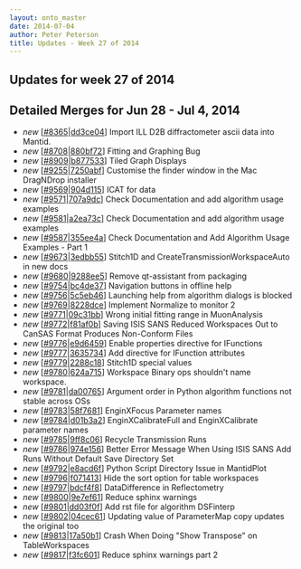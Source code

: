 ```yaml
---
layout: onto_master
date: 2014-07-04
author: Peter Peterson
title: Updates - Week 27 of 2014
---
```

Updates for week 27 of 2014
---------------------------

Detailed Merges for Jun 28 - Jul 4, 2014
----------------------------------------
* *new* \[[#8365](http://trac.mantidproject.org/mantid/ticket/8365)\|[dd3ce04](https://github.com/mantidproject/mantid/commit/dd3ce0435abf4e0a311dfb35c94636d41800e3c6)\] Import ILL D2B diffractometer ascii data into Mantid.
* *new* \[[#8708](http://trac.mantidproject.org/mantid/ticket/8708)\|[880bf72](https://github.com/mantidproject/mantid/commit/880bf72b54f444e50364bd88f10351df7a11e607)\] Fitting and Graphing Bug
* *new* \[[#8909](http://trac.mantidproject.org/mantid/ticket/8909)\|[b877533](https://github.com/mantidproject/mantid/commit/b877533934cf506222cc651b33be8aa57b01efff)\] Tiled Graph Displays
* *new* \[[#9255](http://trac.mantidproject.org/mantid/ticket/9255)\|[7250abf](https://github.com/mantidproject/mantid/commit/7250abf32f6b19bc27a1d4607f53400be8d7b18c)\] Customise the finder window in the Mac DragNDrop installer
* *new* \[[#9569](http://trac.mantidproject.org/mantid/ticket/9569)\|[904d115](https://github.com/mantidproject/mantid/commit/904d1153037116c6f7547f7abdaa66af56f0da84)\] ICAT for data
* *new* \[[#9571](http://trac.mantidproject.org/mantid/ticket/9571)\|[707a9dc](https://github.com/mantidproject/mantid/commit/707a9dc716d7ae7458158c6b6cb68d1a08a5001a)\] Check Documentation and add algorithm usage examples
* *new* \[[#9581](http://trac.mantidproject.org/mantid/ticket/9581)\|[a2ea73c](https://github.com/mantidproject/mantid/commit/a2ea73c8c63a74a1a2fc882267da1517f082faf0)\] Check Documentation and add algorithm usage examples
* *new* \[[#9587](http://trac.mantidproject.org/mantid/ticket/9587)\|[355ee4a](https://github.com/mantidproject/mantid/commit/355ee4ac3388c57b99e6f2e37e4bd641485579f2)\] Check Documentation and Add Algorithm Usage Examples - Part 1
* *new* \[[#9673](http://trac.mantidproject.org/mantid/ticket/9673)\|[3edbb55](https://github.com/mantidproject/mantid/commit/3edbb55e689205b96c62ff30ca4c59cf88b82474)\] Stitch1D and CreateTransmissionWorkspaceAuto in new docs
* *new* \[[#9680](http://trac.mantidproject.org/mantid/ticket/9680)\|[9288ee5](https://github.com/mantidproject/mantid/commit/9288ee539a51367404ccee64ceb5d2031f594c6d)\] Remove qt-assistant from packaging
* *new* \[[#9754](http://trac.mantidproject.org/mantid/ticket/9754)\|[bc4de37](https://github.com/mantidproject/mantid/commit/bc4de376f6b442bd29b0808e09d4565b9d7f4155)\] Navigation buttons in offline help
* *new* \[[#9756](http://trac.mantidproject.org/mantid/ticket/9756)\|[5c5eb46](https://github.com/mantidproject/mantid/commit/5c5eb46522895a6bd9dfbcb05c9a9ceec617647c)\] Launching help from algorithm dialogs is blocked
* *new* \[[#9769](http://trac.mantidproject.org/mantid/ticket/9769)\|[8228dce](https://github.com/mantidproject/mantid/commit/8228dce9053cd0c435cc2b60c2d939c97ecc84a8)\] Implement Normalize to monitor 2
* *new* \[[#9771](http://trac.mantidproject.org/mantid/ticket/9771)\|[09c31bb](https://github.com/mantidproject/mantid/commit/09c31bbc914a8a46eae3f08f644310a680f41edb)\] Wrong initial fitting range in MuonAnalysis
* *new* \[[#9772](http://trac.mantidproject.org/mantid/ticket/9772)\|[f81af0b](https://github.com/mantidproject/mantid/commit/f81af0bc98fede421bdd9e0f6e678a1345c9d109)\] Saving ISIS SANS Reduced Workspaces Out to CanSAS Format Produces Non-Conform Files
* *new* \[[#9776](http://trac.mantidproject.org/mantid/ticket/9776)\|[e9d6459](https://github.com/mantidproject/mantid/commit/e9d645911c241ecf948229dca72d9a871edc3238)\] Enable properties directive for IFunctions
* *new* \[[#9777](http://trac.mantidproject.org/mantid/ticket/9777)\|[3635734](https://github.com/mantidproject/mantid/commit/3635734f92c2774e0792fb136fc09a05a7aa1b9b)\] Add directive for IFunction attributes
* *new* \[[#9779](http://trac.mantidproject.org/mantid/ticket/9779)\|[2288c18](https://github.com/mantidproject/mantid/commit/2288c1865ecb5a083d3da9ce131ebd0b104dc20b)\] Stitch1D special values
* *new* \[[#9780](http://trac.mantidproject.org/mantid/ticket/9780)\|[624a715](https://github.com/mantidproject/mantid/commit/624a715f45c5adee5b476713ee225874f2d22043)\] Workspace Binary ops shouldn't name workspace.
* *new* \[[#9781](http://trac.mantidproject.org/mantid/ticket/9781)\|[da00765](https://github.com/mantidproject/mantid/commit/da00765a814b9d23df78b2313dcaf28dc671c2df)\] Argument order in Python algorithm functions not stable across OSs
* *new* \[[#9783](http://trac.mantidproject.org/mantid/ticket/9783)\|[58f7681](https://github.com/mantidproject/mantid/commit/58f7681f782e5a96e50078c93aa86f54a04d40e7)\] EnginXFocus Parameter names
* *new* \[[#9784](http://trac.mantidproject.org/mantid/ticket/9784)\|[d01b3a2](https://github.com/mantidproject/mantid/commit/d01b3a2a60a1f5b1212d91afafcd94902a74f855)\] EnginXCalibrateFull and EnginXCalibrate parameter names
* *new* \[[#9785](http://trac.mantidproject.org/mantid/ticket/9785)\|[9ff8c06](https://github.com/mantidproject/mantid/commit/9ff8c060fefc1566f30de0d3b7fe18120433baff)\] Recycle Transmission Runs
* *new* \[[#9786](http://trac.mantidproject.org/mantid/ticket/9786)\|[974e156](https://github.com/mantidproject/mantid/commit/974e15634571d94460bcae44bd70e4dacf2c26f9)\] Better Error Message When Using ISIS SANS Add Runs Without Default Save Directory Set
* *new* \[[#9792](http://trac.mantidproject.org/mantid/ticket/9792)\|[e8acd6f](https://github.com/mantidproject/mantid/commit/e8acd6f388eee852fee42428d34629121e24cf74)\] Python Script Directory Issue in MantidPlot
* *new* \[[#9796](http://trac.mantidproject.org/mantid/ticket/9796)\|[f071413](https://github.com/mantidproject/mantid/commit/f071413570042a5c6f0c75283d59b2fa8a62740c)\] Hide the sort option for table workspaces
* *new* \[[#9797](http://trac.mantidproject.org/mantid/ticket/9797)\|[bdcf4f8](https://github.com/mantidproject/mantid/commit/bdcf4f843b0229806e9e661766c081c18158f254)\] DataDifference in Reflectometry
* *new* \[[#9800](http://trac.mantidproject.org/mantid/ticket/9800)\|[9e7ef61](https://github.com/mantidproject/mantid/commit/9e7ef616f6fd50550cf8f523449cca23aab9e29a)\] Reduce sphinx warnings
* *new* \[[#9801](http://trac.mantidproject.org/mantid/ticket/9801)\|[dd03f0f](https://github.com/mantidproject/mantid/commit/dd03f0fb2dab215a73b2d48488add61b3d78ae88)\] Add rst file for algorithm DSFinterp
* *new* \[[#9802](http://trac.mantidproject.org/mantid/ticket/9802)\|[04cec61](https://github.com/mantidproject/mantid/commit/04cec61f45ca8ed841a007977555032c94c49a78)\] Updating value of ParameterMap copy updates the original too
* *new* \[[#9813](http://trac.mantidproject.org/mantid/ticket/9813)\|[17a50b1](https://github.com/mantidproject/mantid/commit/17a50b1bbb139dcd5fad5063d57aa8e27333632a)\] Crash When Doing "Show Transpose" on TableWorkspaces
* *new* \[[#9817](http://trac.mantidproject.org/mantid/ticket/9817)\|[f3fc601](https://github.com/mantidproject/mantid/commit/f3fc601dc0d895efc84ee427449def39b044e489)\] Reduce sphinx warnings part 2

